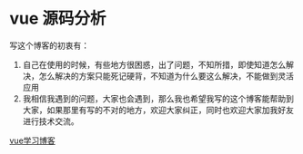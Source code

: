 #  vue 源码分析

写这个博客的初衷有：

1. 自己在使用的时候，有些地方很困惑，出了问题，不知所措，即使知道怎么解决，怎么解决的方案只能死记硬背，不知道为什么要这么解决，不能做到灵活应用
2. 我相信我遇到的问题，大家也会遇到，那么我也希望我写的这个博客能帮助到大家，如果那里有写的不对的地方，欢迎大家纠正，同时也欢迎大家加我好友进行技术交流。

[vue学习博客](https://gitbu.github.io/learn-vue/vue2/prepare/)

